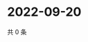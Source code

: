 # 2022-09-20

共 0 条

<!-- BEGIN WEIBO -->
<!-- 最后更新时间 Tue Sep 20 2022 02:09:40 GMT+0800 (China Standard Time) -->

<!-- END WEIBO -->
